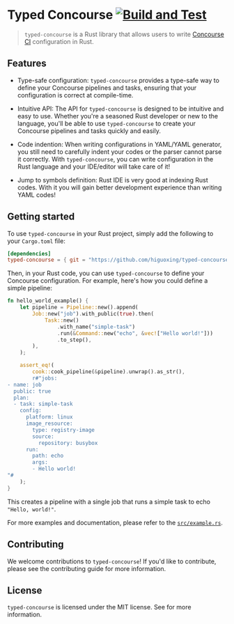 # Typed Concourse [![Build and Test](https://github.com/higuoxing/typed-concourse/actions/workflows/rust.yml/badge.svg)](https://github.com/higuoxing/typed-concourse/actions/workflows/rust.yml)

> `typed-concourse` is a Rust library that allows users to write [Concourse CI](https://concourse-ci.org/) configuration in Rust.

## Features

- Type-safe configuration: `typed-concourse` provides a type-safe way to define your Concourse pipelines and tasks, ensuring that your configuration is correct at compile-time.

- Intuitive API: The API for `typed-concourse` is designed to be intuitive and easy to use. Whether you're a seasoned Rust developer or new to the language, you'll be able to use `typed-concourse` to create your Concourse pipelines and tasks quickly and easily.

- Code indention: When writing configurations in YAML/YAML generator, you still need to carefully indent your codes or the parser cannot parse it correctly. With `typed-concourse`, you can write configuration in the Rust language and your IDE/editor will take care of it!

- Jump to symbols definition: Rust IDE is very good at indexing Rust codes. With it you will gain better development experience than writing YAML codes!

## Getting started

To use `typed-concourse` in your Rust project, simply add the following to your `Cargo.toml` file:

```toml
[dependencies]
typed-concourse = { git = "https://github.com/higuoxing/typed-concourse", branch = "main" }
```

Then, in your Rust code, you can use `typed-concourse` to define your Concourse configuration. For example, here's how you could define a simple pipeline:

```rust
fn hello_world_example() {
    let pipeline = Pipeline::new().append(
        Job::new("job").with_public(true).then(
            Task::new()
                .with_name("simple-task")
                .run(&Command::new("echo", &vec!["Hello world!"]))
                .to_step(),
        ),
    );

    assert_eq!(
        cook::cook_pipeline(&pipeline).unwrap().as_str(),
        r#"jobs:
- name: job
  public: true
  plan:
  - task: simple-task
    config:
      platform: linux
      image_resource:
        type: registry-image
        source:
          repository: busybox
      run:
        path: echo
        args:
        - Hello world!
"#
    );
}
```

This creates a pipeline with a single job that runs a simple task to echo `"Hello, world!"`.

For more examples and documentation, please refer to the [`src/example.rs`](https://github.com/higuoxing/typed-concourse/blob/main/src/examples.rs).

## Contributing

We welcome contributions to `typed-concourse`! If you'd like to contribute, please see the contributing guide for more information.

## License

`typed-concourse` is licensed under the MIT license. See [](./LICENSE) for more information.

